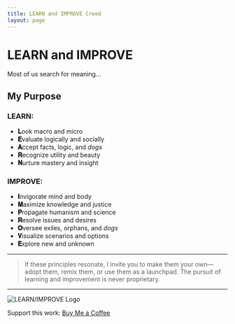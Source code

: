 ```yaml
---
title: LEARN and IMPROVE Creed
layout: page
---
```


# LEARN and IMPROVE

Most of us search for meaning...

## My Purpose

### LEARN:
- **𝐋**ook macro and micro  
- **𝐄**valuate logically and socially  
- **𝐀**ccept facts, logic, and _dogs_  
- **𝐑**ecognize utility and beauty  
- **𝐍**urture mastery and insight  

### IMPROVE:
- **𝐈**nvigorate mind and body  
- **𝐌**aximize knowledge and justice  
- **𝐏**ropagate humanism and science  
- **𝐑**esolve issues and desires  
- **𝐎**versee exiles, orphans, and _dogs_  
- **𝐕**isualize scenarios and options  
- **𝐄**xplore new and unknown  

---

> If these principles resonate, I invite you to make them your own—adopt them, remix them, or use them as a launchpad. The pursuit of learning and improvement is never proprietary.

---

![LEARN/IMPROVE Logo](https://raw.githubusercontent.com/your-username/your-repo/main/logo.png)

Support this work: [Buy Me a Coffee](https://www.buymeacoffee.com/yourusername)